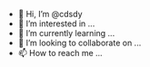 - 👋 Hi, I’m @cdsdy
- 👀 I’m interested in ...
- 🌱 I’m currently learning ...
- 💞️ I’m looking to collaborate on ...
- 📫 How to reach me ...

<!---
cdsdy/cdsdy is a ✨ special ✨ repository because its `README.md` (this file) appears on your GitHub profile.
You can click the Preview link to take a look at your changes.
--->
